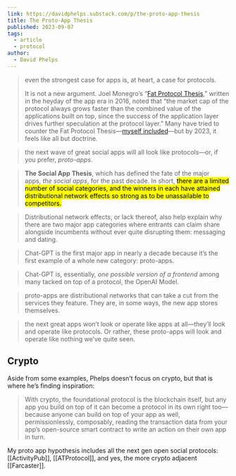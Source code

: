 ```yaml
---
link: https://davidphelps.substack.com/p/the-proto-app-thesis
title: The Proto-App Thesis
published: 2023-09-07
tags:
  - article
  - protocol
author:
  - David Phelps
---
```

> even the strongest case for apps is, at heart, a case for protocols.
> 
> It is not a new argument. Joel Monegro’s “[Fat Protocol Thesis](https://www.usv.com/writing/2016/08/fat-protocols/),” written in the heyday of the app era in 2016, noted that “the market cap of the protocol always grows faster than the combined value of the applications built on top, since the success of the application layer drives further speculation at the protocol layer.” Many have tried to counter the Fat Protocol Thesis—[myself included](https://davidphelps.substack.com/p/people-are-the-new-platforms)—but by 2023, it feels like all but doctrine.

> the next wave of great social apps will all look like protocols—or, if you prefer, _proto-apps_.

> **The Social App Thesis**, which has defined the fate of the major apps, _the social apps_, for the past decade. In short, <mark>there are a limited number of social categories, and the winners in each have attained distributional network effects so strong as to be unassailable to competitors.</mark>

> Distributional network effects, or lack thereof, also help explain why there are two major app categories where entrants can claim share alongside incumbents without ever quite disrupting them: messaging and dating.

> Chat-GPT is the first major app in nearly a decade because it’s the first example of a whole new category: proto-apps.

> Chat-GPT is, essentially, _one possible version of a frontend_ among many tacked on top of a protocol, the OpenAI Model.

> proto-apps are distributional networks that can take a cut from the services they feature. They are, in some ways, the new app stores themselves.

> the next great apps won’t look or operate like apps at all—they’ll look and operate like protocols. Or rather, these proto-apps will look and operate like nothing we’ve quite seen.

## Crypto
Aside from some examples, Phelps doesn’t focus on crypto, but that is where he’s finding inspiration:

> With crypto, the foundational protocol is the blockchain itself, but any app you build on top of it can become a protocol in its own right too—because anyone can build on top of your app as well, permissionlessly, composably, reading the transaction data from your app’s open-source smart contract to write an action on their own app in turn.

My proto app hypothesis includes all the next gen open social protocols: [[ActivityPub]], [[ATProtocol]], and yes, the more crypto adjacent [[Farcaster]].